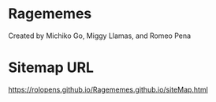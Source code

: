# Ragememes

Created by Michiko Go, Miggy Llamas, and Romeo Pena

# Sitemap URL

https://rolopens.github.io/Ragememes.github.io/siteMap.html
